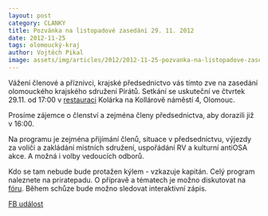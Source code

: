 ```yaml
---
layout: post
category: CLANKY
title: Pozvánka na listopadové zasedání 29. 11. 2012
date: 2012-11-25
tags: olomoucký-kraj
author: Vojtěch Pikal
image: assets/img/articles/2012/2012-11-25-pozvanka-na-listopadove-zasedani-29-11-2012.jpg   #751x422 pixelu
---
```

Vážení členové a příznivci, krajské předsednictvo vás tímto zve na zasedání olomouckého krajského sdružení Pirátů. Setkání se uskuteční ve čtvrtek 29.11. od 17:00 v [restauraci](https://forum.pirati.cz/viewtopic.php?f=80&t=9923&p=168535#p168535) Kolárka na Kollárově náměstí 4, Olomouc.

Prosíme zájemce o členství a zejména členy předsednictva, aby dorazili již v 16:00.

Na programu je zejména přijímání členů, situace v předsednictvu, výjezdy za voliči a zakládání místních sdružení, uspořádání RV a kulturní antiOSA akce. A možná i volby vedoucích odborů.

Kdo se tam nebude bude protažen kýlem - vzkazuje kapitán. Celý program naleznete na priratepadu. O přípravě a tématech je možno diskutovat na [fóru](https://forum.pirati.cz/olomoucky-kraj-f80/zasedani-29-11-od-17-00-v-kolarce-t14157.html). Během schůze bude možno sledovat interaktivní zápis.

[FB událost](https://www.facebook.com/events/113114532184904/)
